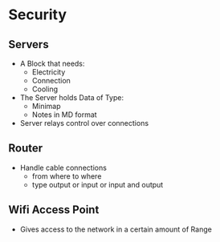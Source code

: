 # Security


## Servers
- A Block that needs:
  - Electricity
  - Connection
  - Cooling
- The Server holds Data of Type:
  - Minimap
  - Notes in MD format
- Server relays control over connections

## Router
- Handle cable connections
  - from where to where
  - type output or input or input and output

## Wifi Access Point
- Gives access to the network in a certain amount of Range
